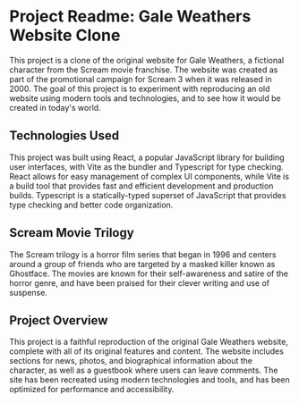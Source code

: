 # Project Readme: Gale Weathers Website Clone

This project is a clone of the original website for Gale Weathers, a fictional character from the Scream movie franchise. The website was created as part of the promotional campaign for Scream 3 when it was released in 2000. The goal of this project is to experiment with reproducing an old website using modern tools and technologies, and to see how it would be created in today's world.

## Technologies Used
This project was built using React, a popular JavaScript library for building user interfaces, with Vite as the bundler and Typescript for type checking. React allows for easy management of complex UI components, while Vite is a build tool that provides fast and efficient development and production builds. Typescript is a statically-typed superset of JavaScript that provides type checking and better code organization.

## Scream Movie Trilogy
The Scream trilogy is a horror film series that began in 1996 and centers around a group of friends who are targeted by a masked killer known as Ghostface. The movies are known for their self-awareness and satire of the horror genre, and have been praised for their clever writing and use of suspense.

## Project Overview
This project is a faithful reproduction of the original Gale Weathers website, complete with all of its original features and content. The website includes sections for news, photos, and biographical information about the character, as well as a guestbook where users can leave comments. The site has been recreated using modern technologies and tools, and has been optimized for performance and accessibility.
